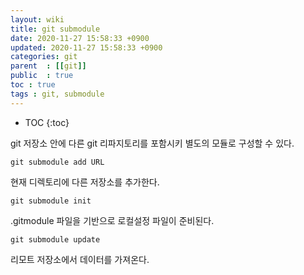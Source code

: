```yaml
---
layout: wiki 
title: git submodule
date: 2020-11-27 15:58:33 +0900
updated: 2020-11-27 15:58:33 +0900
categories: git 
parent  : [[git]]
public  : true
toc : true
tags : git, submodule 
---
```

* TOC
{:toc}

git 저장소 안에 다른 git  리파지토리를 포함시키 별도의 모듈로 구성할 수 있다.


```
git submodule add URL
```
현재 디렉토리에 다른 저장소를 추가한다.

```
git submodule init
```
.gitmodule 파일을 기반으로 로컬설정 파일이 준비된다.

```
git submodule update
```
리모트 저장소에서 데이터를 가져온다.







